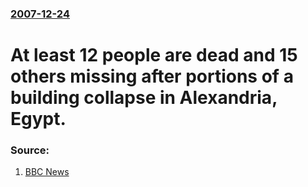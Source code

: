 ### [2007-12-24](/news/2007/12/24/index.md)

#  At least 12 people are dead and 15 others missing after portions of a building collapse in Alexandria, Egypt. 




### Source:

1. [BBC News](http://news.bbc.co.uk/2/hi/middle_east/7159908.stm)
